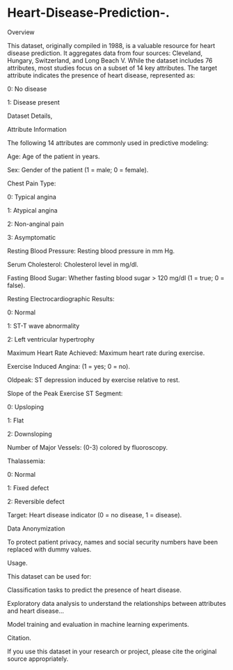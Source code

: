 # Heart-Disease-Prediction-.
Overview

This dataset, originally compiled in 1988, is a valuable resource for heart disease prediction. It aggregates data from four sources: Cleveland, Hungary, Switzerland, and Long Beach V. While the dataset includes 76 attributes, most studies focus on a subset of 14 key attributes. The target attribute indicates the presence of heart disease, represented as:

0: No disease

1: Disease present

Dataset Details,

Attribute Information

The following 14 attributes are commonly used in predictive modeling:

Age: Age of the patient in years.

Sex: Gender of the patient (1 = male; 0 = female).

Chest Pain Type:

0: Typical angina

1: Atypical angina

2: Non-anginal pain

3: Asymptomatic

Resting Blood Pressure: Resting blood pressure in mm Hg.

Serum Cholesterol: Cholesterol level in mg/dl.

Fasting Blood Sugar: Whether fasting blood sugar > 120 mg/dl (1 = true; 0 = false).

Resting Electrocardiographic Results:

0: Normal

1: ST-T wave abnormality

2: Left ventricular hypertrophy

Maximum Heart Rate Achieved: Maximum heart rate during exercise.

Exercise Induced Angina: (1 = yes; 0 = no).

Oldpeak: ST depression induced by exercise relative to rest.

Slope of the Peak Exercise ST Segment:

0: Upsloping

1: Flat

2: Downsloping

Number of Major Vessels: (0-3) colored by fluoroscopy.

Thalassemia:

0: Normal

1: Fixed defect

2: Reversible defect

Target: Heart disease indicator (0 = no disease, 1 = disease).

Data Anonymization

To protect patient privacy, names and social security numbers have been replaced with dummy values.

Usage.

This dataset can be used for:

Classification tasks to predict the presence of heart disease.

Exploratory data analysis to understand the relationships between attributes and heart disease...

Model training and evaluation in machine learning experiments.

Citation.

If you use this dataset in your research or project, please cite the original source appropriately.
